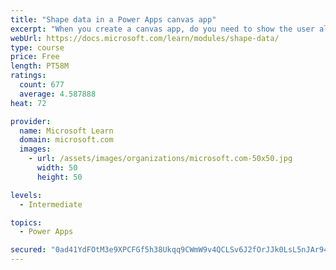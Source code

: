 ```yaml
---
title: "Shape data in a Power Apps canvas app"
excerpt: "When you create a canvas app, do you need to show the user all the data? What if you want to show only the data that is relevant to them? This module will help you address this issue."
webUrl: https://docs.microsoft.com/learn/modules/shape-data/
type: course
price: Free
length: PT58M
ratings:
  count: 677
  average: 4.587888
heat: 72

provider:
  name: Microsoft Learn
  domain: microsoft.com
  images:
    - url: /assets/images/organizations/microsoft.com-50x50.jpg
      width: 50
      height: 50

levels:
  - Intermediate

topics:
  - Power Apps

secured: "0ad41YdFOtM3e9XPCFGf5h38Ukqq9CWmW9v4QCLSv6J2fOrJJk0LsL5nJAr94yCX/Quob6oOUvJ+SMb3vaTiRxUzoRqlnXP7Bpvn+O9OJl03BWS5c4WC0kzNDta3cRGRXrz1ltyI2PKbnETkpPaF23Mhz9oeb7qboSvkDg6rEhrykJKhecQwhvVJbu/lWDm+AK+DjHSqcBuXQFOoVzMRxGtn+Omf/6ApSPXyck1F6zQovBBQKxZqL+txg6k9v9/kUbXqA18zqMuXu0NxpkrhT++ATnPO3KXNz2VcGzUv1eV2jwmRSPeJx03Rkn2wytHCY4B5J0Si6ZU7Ig1S8SGvZOrRn15S4xNYMG4nBhBp8KqUdkLkhx9Pj5ot/Fe4dptmaxOE1gCOKhVJRWyTQMPOcw==;kTGp7H1P+6gV+RxTj2VTnQ=="
---
```


